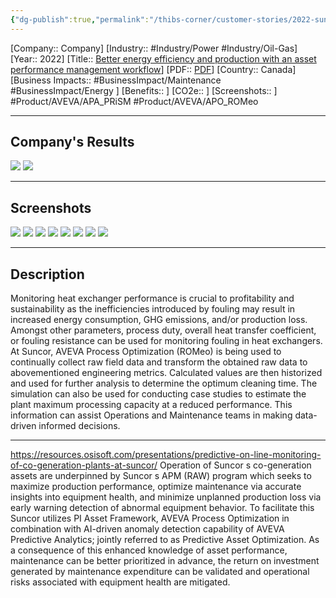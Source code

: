 ```yaml
---
{"dg-publish":true,"permalink":"/thibs-corner/customer-stories/2022-suncor-better-energy-efficiency-and-production-with-an-asset-performance-management-workflow/","noteIcon":""}
---
```


[Company:: Company]
[Industry:: #Industry/Power #Industry/Oil-Gas]
[Year:: 2022]
[Title:: [Better energy efficiency and production with an asset performance management workflow](https://resources.osisoft.com/presentations/better-energy-efficiency-and-production-with-an-asset-performance-management-workflow-at-suncor/)]
[PDF:: [PDF](https://cdn.osisoft.com/osi/presentations/2022-AVEVA-San-Francisco/UC22NA-01PO50-Suncor-Coetzee-Better-energy-efficiency-and-production-with-asset-performance-management.pdf)]
[Country:: Canada]
[Business Impacts:: #BusinessImpact/Maintenance #BusinessImpact/Energy ]
[Benefits:: ]
[CO2e:: ]
[Screenshots:: ] 
#Product/AVEVA/APA_PRiSM  #Product/AVEVA/APO_ROMeo 

---
## Company's Results
![](https://i.imgur.com/ysR4iRJ.png)
![](https://i.imgur.com/KKWlBH4.png)

---
## Screenshots
![](https://i.imgur.com/SpOanlc.png)
![](https://i.imgur.com/RznHfUX.png)
![](https://i.imgur.com/ZY7tklH.png)
![](https://i.imgur.com/sTfRWLg.png)
![](https://i.imgur.com/Mwmkq7n.png)
![](https://i.imgur.com/W6lz1CV.png)
![](https://i.imgur.com/dZWmLyx.png)
![](https://i.imgur.com/WM5yCbh.png)

---
## Description
Monitoring heat exchanger performance is crucial to profitability and sustainability as the inefficiencies introduced by fouling may result in increased energy consumption, GHG emissions, and/or production loss. Amongst other parameters, process duty, overall heat transfer coefficient, or fouling resistance can be used for monitoring fouling in heat exchangers. At Suncor, AVEVA Process Optimization (ROMeo) is being used to continually collect raw field data and transform the obtained raw data to abovementioned engineering metrics. Calculated values are then historized and used for further analysis to determine the optimum cleaning time. The simulation can also be used for conducting case studies to estimate the plant maximum processing capacity at a reduced performance. This information can assist Operations and Maintenance teams in making data-driven informed decisions.

---
https://resources.osisoft.com/presentations/predictive-on-line-monitoring-of-co-generation-plants-at-suncor/
Operation of Suncor s co-generation assets are underpinned by Suncor s APM (RAW) program which seeks to maximize production performance, optimize maintenance via accurate insights into equipment health, and minimize unplanned production loss via early warning detection of abnormal equipment behavior. To facilitate this Suncor utilizes PI Asset Framework, AVEVA Process Optimization in combination with AI-driven anomaly detection capability of AVEVA Predictive Analytics; jointly referred to as Predictive Asset Optimization. As a consequence of this enhanced knowledge of asset performance, maintenance can be better prioritized in advance, the return on investment generated by maintenance expenditure can be validated and operational risks associated with equipment health are mitigated.